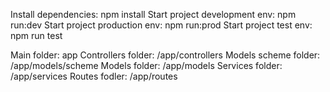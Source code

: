 Install dependencies: npm install
Start project development env: npm run:dev
Start project production env: npm run:prod
Start project test env: npm run test

Main folder: app
Controllers folder: /app/controllers
Models scheme folder: /app/models/scheme
Models folder: /app/models
Services folder: /app/services
Routes fodler: /app/routes
